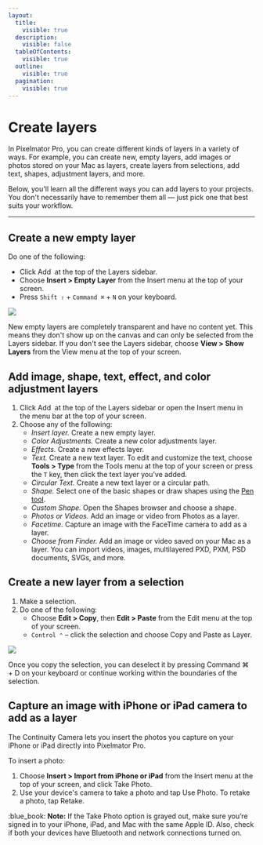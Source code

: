 ```yaml
---
layout:
  title:
    visible: true
  description:
    visible: false
  tableOfContents:
    visible: true
  outline:
    visible: true
  pagination:
    visible: true
---
```


# Create layers

In Pixelmator Pro, you can create different kinds of layers in a variety of ways. For example, you can create new, empty layers, add images or photos stored on your Mac as layers, create layers from selections, add text, shapes, adjustment layers, and more.

Below, you'll learn all the different ways you can add layers to your projects. You don't necessarily have to remember them all — just pick one that best suits your workflow.

***

## Create a new empty layer

Do one of the following:

* Click Add <img src="https://help.pixelmator.com/pixelmator-pro/3.5/assets/English/1604676890000.png" alt="" data-size="line"> at the top of the Layers sidebar.
* Choose **Insert > Empty Layer** from the Insert menu at the top of your screen.
* Press `Shift ⇧` + `Command ⌘` + `N` on your keyboard.

![](https://help.pixelmator.com/pixelmator-pro/3.5/assets/English/1655726035000.jpeg)

New empty layers are completely transparent and have no content yet. This means they don't show up on the canvas and can only be selected from the Layers sidebar. If you don't see the Layers sidebar, choose **View > Show Layers** from the View menu at the top of your screen.

## Add image, shape, text, effect, and color adjustment layers

1. Click Add <img src="https://help.pixelmator.com/pixelmator-pro/3.5/assets/English/1648724547000.png" alt="" data-size="line"> at the top of the Layers sidebar or open the Insert menu in the menu bar at the top of your screen.
2. Choose any of the following:
   * _Insert layer._ Create a new empty layer.
   * _Color Adjustments._ Create a new color adjustments layer.
   * _Effects._ Create a new effects layer.
   * _Text._ Create a new text layer. To edit and customize the text, choose **Tools > Type** from the Tools menu at the top of your screen or press the `T` key, then click the text layer you’ve added.
   * _Circular Text._ Create a new text layer or a circular path.
   * _Shape._ Select one of the basic shapes or draw shapes using the [Pen tool](https://www.pixelmator.com/support/guide/pixelmator-pro/776).
   * _Custom Shape._ Open the Shapes browser and choose a shape.
   * _Photos or Videos._ Add an image or video from Photos as a layer.
   * _Facetime._ Capture an image with the FaceTime camera to add as a layer.
   * _Choose from Finder._ Add an image or video saved on your Mac as a layer. You can import videos, images, multilayered PXD, PXM, PSD documents, SVGs, and more.

## Create a new layer from a selection

1. Make a selection.
2. Do one of the following:
   * Choose **Edit > Copy**, then **Edit > Paste** from the Edit menu at the top of your screen.
   * `Control ⌃` – click the selection and choose Copy and Paste as Layer.

![](https://help.pixelmator.com/pixelmator-pro/3.5/assets/English/1655725499000.jpeg)

Once you copy the selection, you can deselect it by pressing Command ⌘ + D on your keyboard or continue working within the boundaries of the selection.

## Capture an image with iPhone or iPad camera to add as a layer

The Continuity Camera lets you insert the photos you capture on your iPhone or iPad directly into Pixelmator Pro.

To insert a photo:

1. Choose **Insert > Import from iPhone or iPad** from the Insert menu at the top of your screen, and click Take Photo.
2. Use your device's camera to take a photo and tap Use Photo. To retake a photo, tap Retake.

:blue\_book: **Note:** If the Take Photo option is grayed out, make sure you’re signed in to your iPhone, iPad, and Mac with the same Apple ID. Also, check if both your devices have Bluetooth and network connections turned on.
